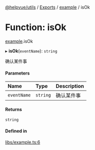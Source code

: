 [@helpvue/utils](../README.md) / [Exports](../modules.md) / [example](../modules/example.md) / isOk

# Function: isOk

[example](../modules/example.md).isOk

▸ **isOk**(`eventName`): `string`

确认某件事

#### Parameters

| Name | Type | Description |
| :------ | :------ | :------ |
| `eventName` | `string` | 确认某件事 |

#### Returns

`string`

#### Defined in

[libs/example.ts:6](https://github.com/kgm0515/helpvue/blob/494f501/packages/utils/src/libs/example.ts#L6)
